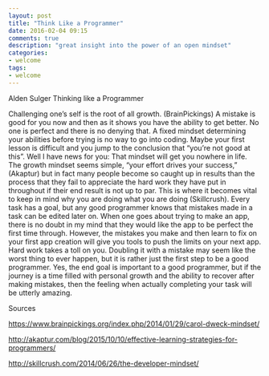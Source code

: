```yaml
---
layout: post
title: "Think Like a Programmer"
date: 2016-02-04 09:15
comments: true
description: "great insight into the power of an open mindset"
categories:
- welcome
tags:
- welcome
---
```

Alden Sulger
Thinking like a Programmer

Challenging one’s self is the root of all growth. (BrainPickings) A mistake is good for you now and then as it shows you have the ability to get better. No one is perfect and there is no denying that. A fixed mindset determining your abilities before trying is no way to go into coding. Maybe your first lesson is difficult and you jump to the conclusion that “you’re not good at this”. Well I have news for you: That mindset will get you nowhere in life. The growth mindset seems simple, “your effort drives your success,” (Akaptur) but in fact many people become so caught up in results than the process that they fail to appreciate the hard work they have put in throughout if their end result is not up to par.  This is where it becomes vital to keep in mind why you are doing what you are doing (Skillcrush). Every task has a goal, but any good programmer knows that mistakes made in a task can be edited later on. When one goes about trying to make an app, there is no doubt in my mind that they would like the app to be perfect the first time through. However, the mistakes you make and then learn to fix on your first app creation will give you tools to push the limits on your next app. Hard work takes a toll on you. Doubling it with a mistake may seem like the worst thing to ever happen, but it is rather just the first step to be a good programmer. Yes, the end goal is important to a good programmer, but if the journey is a time filled with personal growth and the ability to recover after making mistakes, then the feeling when actually completing your task will be utterly amazing. 


Sources

https://www.brainpickings.org/index.php/2014/01/29/carol-dweck-mindset/

http://akaptur.com/blog/2015/10/10/effective-learning-strategies-for-programmers/

http://skillcrush.com/2014/06/26/the-developer-mindset/
